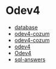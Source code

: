 # Odev4

<!--Index-->

- [database](database.sql)
- [odev4-cozum](odev4-cozum.odt)
- [odev4-cozum](odev4-cozum.pdf)
- [odev4](odev4.doc)
- [Odev4](Odev4.java)
- [sql-answers](sql-answers.sql)

<!--Index-->
